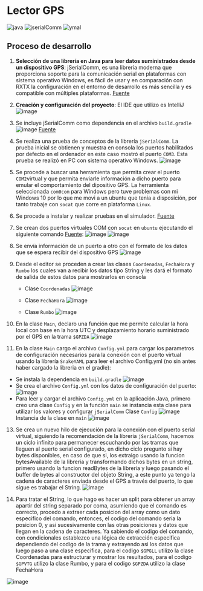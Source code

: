 # Lector GPS 
<div>
  <img src="https://img.shields.io/badge/Java-ED8B00?style=for-the-badge&logo=java&logoColor=white" alt="java">
  <img src="https://img.shields.io/badge/JSerialComm-83D98C?style=for-the-badge&logo=java&logoColor=white" alt="jserialComm">
  <img src="https://img.shields.io/badge/SnakeYMAL-8871BC?style=for-the-badge&logo=java&logoColor=white" alt="ymal">
</div>

## Proceso de desarrollo
1. **Selección de una librería en Java para leer datos suministrados desde un dispositivo GPS**:
jSerialComm, es una librería moderna que proporciona soporte para la comunicación serial en plataformas con sistema operativo Windows, es fácil de usar y en comparación con RXTX la configuración en el entorno de desarrollo es más sencilla y es compatible con múltiples plataformas. <a href="https://philstories.medium.com/the-landscape-of-serial-communication-with-java-in-2021-com-ports-c5d9741aa263">Fuente</a>
2. **Creación y configuración del proyecto**: El IDE que utilizo es IntelliJ
   ![image](https://github.com/WhitneySt/gps-reader/assets/98284374/8fdf227a-fb0e-4325-a263-27dc5cc223ba)
3. Se incluye jSerialComm como dependencia en el archivo  `build.gradle`
   ![image](https://github.com/WhitneySt/gps-reader/assets/98284374/e4061862-697f-4ce5-9926-9897c12719e4)
   <a href="https://fazecast.github.io/jSerialComm/">Fuente</a>
4. Se realiza una prueba de conceptos de la librería `jSerialComm`. La prueba inicial se obtienen y muestra en consola los puertos habilitados por defecto en el ordenador en este caso mostró el puerto `COM3`. Esta prueba se realizó en PC con sistema operativo Windows.
   ![image](https://github.com/WhitneySt/gps-reader/assets/98284374/daded2ee-1585-44ca-8604-d5e43fc8203f)
5. Se procede a buscar una herramienta que permita crear el puerto `COM2`virtual y que permita enviarle información a dicho puerto para emular el comportamiento del dipositivo GPS. La herramienta seleccionada `com0com` para Windows pero tuve problemas con mi Windows 10 por lo que me movi a un ubuntu que tenia a disposición, por tanto trabaje con `socat` que corre en plataforma `Linux`.
6. Se procede a instalar y realizar pruebas en el simulador. <a href="https://www.baeldung.com/linux/socat-command">Fuente</a>
7. Se crean dos puertos virtuales COM con `socat` en `ubuntu` ejecutando el siguiente comando <a href="https://www.baeldung.com/linux/make-virtual-serial-port#2-create-simple-virtual-serial-port">Fuente</a>:
   ![image](https://github.com/WhitneySt/gps-reader/assets/98284374/b840ec7c-461b-4a1b-a90c-0a16ea72488b)
   ![image](https://github.com/WhitneySt/gps-reader/assets/98284374/41ba8e4d-8c06-469e-866e-01045240e237)

9. Se envía información de un puerto a otro con el formato de los datos que se espera recibir del dispositivo GPS
   ![image](https://github.com/WhitneySt/gps-reader/assets/98284374/a83dfc6f-50c9-4fcf-9026-b7937833a832)
10. Desde el editor se proceden a crear las clases `Coordenadas`, `FechaHora` y `Rumbo` los cuales van a recibir los datos tipo String y les dará el formato de salida de estos datos para mostrarlos en consola
    - Clase `Coordenadas`
      ![image](https://github.com/WhitneySt/gps-reader/assets/98284374/b11b40a3-2f5b-4de9-a417-a76dcce19026)

    - Clase `FechaHora`
      ![image](https://github.com/WhitneySt/gps-reader/assets/98284374/682083f3-971d-472f-9b8f-78fa522af5cd)

    - Clase `Rumbo`
      ![image](https://github.com/WhitneySt/gps-reader/assets/98284374/356f8603-c18f-4a0c-81c5-91343cdf85c6)
11. En la clase `Main`, declaro una función que me permite calcular la hora local con base en la hora UTC y desplazamiento horario suministrado por el GPS en la trama `$GPZDA`
   ![image](https://github.com/WhitneySt/gps-reader/assets/98284374/6762bbaa-da51-4237-826d-f7e15f17abec)
12. En la clase `Main` cargo el archivo `Config.yml` para cargar los parametros de configuración necesarios para la conexión con el puerto virtual usando la librería `SnakeYAML` para leer el archivo Config.yml (no sin antes haber cargado la libreria en el gradle):
  - Se instala la dependencia en `build.gradle`
    ![image](https://github.com/WhitneySt/gps-reader/assets/98284374/36fa738f-90e7-4360-867d-ac432b9bfab3)
 - Se crea el archivo `Config.yml` con los datos de configuración del puerto:
   ![image](https://github.com/WhitneySt/gps-reader/assets/98284374/90b88437-f457-4809-903a-c7d6fef8b28f)
 - Para leer y cargar el archivo `Config.yml` en la aplicación Java, primero creo una clase `Config` y en la función `main` se instancia esta clase para utilizar los valores y configurar `jSerialComm`
       Clase `Config`
         ![image](https://github.com/WhitneySt/gps-reader/assets/98284374/0dbf3cf3-2d16-49df-8b71-f19c35534c6a)
Instancia de la clase en `main`
         ![image](https://github.com/WhitneySt/gps-reader/assets/98284374/9d459cdd-93c8-4bd3-8a10-6a082b27d502)
   
13. Se crea un nuevo hilo de ejecución para la conexión con el puerto serial virtual, siguiendo la recomendación de la libreria `jSerialComm`, hacemos un ciclo infinito para permanecer escuchando por las tramas que lleguen al puerto serial configurado, en dicho ciclo pregunto si hay bytes disponibles, en caso de que si, los extraigo usando la funcion bytesAvailable de la libreria y transformando dichos bytes en un string, primero usando la funcion readBytes de la libreria y luego pasando el buffer de bytes al constructor del objeto String, a este punto ya tengo la cadena de caracteres enviada desde el GPS a través del puerto, lo que sigue es trabajar el String.
![image](https://github.com/WhitneySt/gps-reader/assets/98284374/ad1c7fed-a7f8-4416-b666-86aa5acbf2c0)

14. Para tratar el String, lo que hago es hacer un split para obtener un array apartir del string separado por coma, asumiendo que el comando es correcto, procedo a extraer cada posicion del array como un dato especifico del comando, entonces, el codigo del comando seria la posicion 0, y asi sucesivamente con las otras posiciones y datos que llegan en la cadena de caracteres. Ya sabiendo el codigo del comando, con condicionales establezco una lógica de extracción especifica dependiendo del codigo de la trama y extrayendo asi los datos que luego paso a una clase especifica, para el codigo `$GPGLL` utilizo la clase Coordenadas para estructurar y mostrar los resultados, para el codigo `$GPVTG` utilizo la clase Rumbo, y para el codigo `$GPZDA` utilizo la clase FechaHora

![image](https://github.com/WhitneySt/gps-reader/assets/98284374/e6328df1-0341-4e1b-869e-bbaf357360c8)





 



